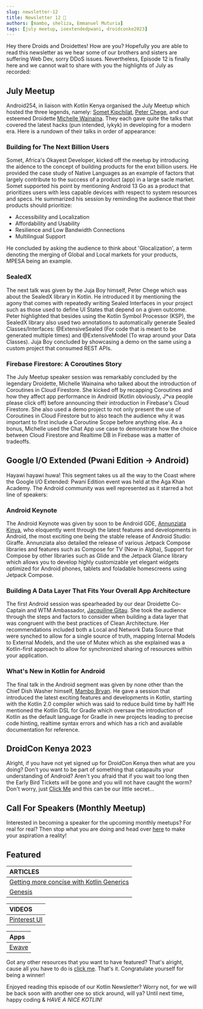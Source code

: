 ```yaml
---
slug: newsletter-12
title: Newsletter 12 🥵
authors: [mambo, sheliza, Emmanuel Muturia]
tags: [july meetup, ioextendedpwani, droidconke2023]
---
```


Hey there Droids and Droidettes! How are you? Hopefully you are able to read this newsletter as we hear some of our brothers and sisters are suffering Web Dev, sorry DDoS issues. Nevertheless, Episode 12 is finally here and we cannot wait to share with you the highlights of July as recorded:

## July Meetup
Android254, in liaison with Kotlin Kenya organised the July Meetup which hosted the three legends, namely: [Somet Kipchilat](https://twitter.com/Sometkip), [Peter Chege](https://twitter.com/peter__me), and our esteemed Droidette [Michelle Wainaina](https://twitter.com/mishwainaina). They each gave quite the talks that covered the latest hacks (pun intended, iykyk) in developing for a modern era. Here is a rundown of their talks in order of appearance:

### Building for The Next Billion Users
Somet, Africa's Okayest Developer, kicked off the meetup by introducing the aidence to the concept of building products for the enxt billion users. He provided the case study of Native Languages as an example of factors that largely contribute to the success of a product (app) in a large sacle market. Somet supported his point by mentioning Android 13 Go as a product that prioritizes users with less capable devices with respect to system resources and specs. He summarized his session by reminding the audience that their products should prioritize:

- Accessibility and Localization
- Affordability and Usability
- Resilience and Low Bandwidth Connections
- Multilingual Support

He concluded by asking the audience to think about 'Glocalization', a term denoting the merging of Global and Local markets for your products, MPESA being an example.

### SealedX
The next talk was given by the Juja Boy himself, Peter Chege which was about the SealedX library in Kotlin. He introduced it by mentioning the agony that comes with repeatedly writing Sealed Interfaces in your project such as those used to define UI States that depend on a given outcome. Peter highlighted that besides using the Kotlin Symbol Processor (KSP), the SealedX library also used two annotations to automatically generate Sealed Classes/Interfaces: @ExtensiveSealed (For code that is meant to be generated multiple times) and @ExtensiveModel (To wrap around your Data Classes). Juja Boy concluded by showcasing a demo on the same using a custom project that consumed REST APIs. 

### Firebase Firestore: A Coroutines Story
The July Meetup speaker session was remarkably concluded by the legendary Droidette, Michelle Wainaina who talked about the introduction of Coroutines in Cloud Firestore. She kicked off by recapping Coroutines and how they affect app performance in Android (Kotlin obviously, J*va people please click off) before announcing their introduction in Firebase's Cloud Firestore. She also used a demo project to not only present the use of Coroutines in Cloud Firestore but to also teach the audience why it was important to first include a Coroutine Scope before anything else. As a bonus, Michelle used the Chat App use case to demonstrate how the choice between Cloud Firestore and Realtime DB in Firebase was a matter of tradeoffs.

## Google I/O Extended (Pwani Edition -> Android)
Hayawi hayawi huwa! This segment takes us all the way to the Coast where the Google I/O Extended: Pwani Edition event was held at the Aga Khan Academy. The Android community was well represented as it starred a hot line of speakers:

### Android Keynote
The Android Keynote was given by soon to be Android GDE, [Annunziata Kinya](https://twitter.com/AnnieKobia), who eloquently went through the latest features and developments in Android, the most exciting one being the stable release of Android Studio: Giraffe. Annunziata also detailed the release of various Jetpack Compose libraries and features such as Compose for TV (Now in Alpha), Support for Compose by other libraries such as Glide and the Jetpack Glance library which allows you to develop highly customizable yet elegant widgets optimized for Android phones, tablets and foladable homescreens using Jetpack Compose.

### Building A Data Layer That Fits Your Overall App Architecture
The first Android session was spearheaded by our dear Droidette Co-Captain and WTM Ambassador, [Jacquiline Gitau](https://twitter.com/Jacqui_Gitau). She took the audience through the steps and factors to consider when building a data layer that was congruent with the best practices of Clean Architecture. Her recommendations included both a Local and Network Data Source that were synched to allow for a single source of truth, mapping Internal Models to External Models, and the use of Mutex which as she explained was a Kotlin-first approach to allow for synchronized sharing of resources within your application.

### What's New in Kotlin for Android
The final talk in the Android segment was given by none other than the Chief Dish Washer himself, [Mambo Bryan](https://twitter.com/mambo_bryan). He gave a session that introduced the latest exciting features and developments in Kotlin, starting with the Kotlin 2.0 compiler which was said to reduce build time by half! He mentioned the Kotlin DSL for Gradle which oversaw the introduction of Kotlin as the default language for Gradle in new projects leading to precise code hinting, realtime syntax errors and which has a rich and available documentation for reference. 

## DroidCon Kenya 2023
Alright, if you have not yet signed up for DroidCon Kenya then what are you doing? Don't you want to be part of something that catapaults your understanding of Android? Aren't you afraid that if you wait too long then the Early Bird Tickets will be gone and you will not have caught the worm? Don't worry, just [Click Me](https://t.co/P50pBnrI92) and this can be our little secret...

## Call For Speakers (Monthly Meetup)
Interested in becoming a speaker for the upcoming monthly meetups? For real for real? Then stop what you are doing and head over [here](https://forms.gle/nM7PoQE2FHbXTzsx9) to make your aspiration a reality!

## Featured 

|ARTICLES|
|:-------|
|[Getting more concise with Kotlin Generics](https://otsembo.hashnode.dev/getting-more-concise-with-kotlin-generics)|
|[Genesis](https://medium.com/@emmanuelmuturia/experimentone-69d327534f62)|

|VIDEOS|
|:-------|
|[Pinterest UI](https://www.youtube.com/watch?v=u6VrY7TBOL0&t=10s)|

|Apps|
|:------|
|[Ewave](https://play.google.com/store/apps/details?id=dev.ciox.ewaveapp)|

Got any other resources that you want to have featured? That's alright, cause all you have to do is [click me](https://forms.gle/nM7PoQE2FHbXTzsx9). That's it. Congratulate yourself for being a winner!

Enjoyed reading this episode of our Kotlin Newsletter? Worry not, for we will be back soon with another one so stick around, will ya? Until next time, happy coding & *HAVE A NICE KOTLIN!*